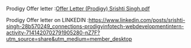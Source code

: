 Prodigy Offer letter :[Offer Letter (Prodigy) Srishti Singh.pdf](https://github.com/Srishti2301/Prodigy_Task/files/13998727/Offer.Letter.Prodigy.Srishti.Singh.pdf)


Prodigy Offer letter on LINKEDIN :https://www.linkedin.com/posts/srishti-singh-28b570249_connections-prodigyinfotech-webdevelopmentintern-activity-7141420702791905280-nZ7F?utm_source=share&utm_medium=member_desktop

